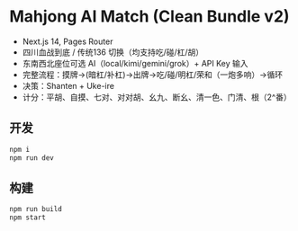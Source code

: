 
# Mahjong AI Match (Clean Bundle v2)

- Next.js 14, Pages Router
- 四川血战到底 / 传统136 切换（均支持吃/碰/杠/胡）
- 东南西北座位可选 AI（local/kimi/gemini/grok）+ API Key 输入
- 完整流程：摸牌→(暗杠/补杠)→出牌→吃/碰/明杠/荣和（一炮多响）→循环
- 决策：Shanten + Uke-ire
- 计分：平胡、自摸、七对、对对胡、幺九、断幺、清一色、门清、根（2^番）

## 开发
```bash
npm i
npm run dev
```

## 构建
```bash
npm run build
npm start
```

